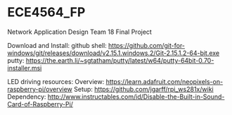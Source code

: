 # ECE4564_FP
Network Application Design Team 18 Final Project

Download and Install:
github shell: https://github.com/git-for-windows/git/releases/download/v2.15.1.windows.2/Git-2.15.1.2-64-bit.exe
putty:        https://the.earth.li/~sgtatham/putty/latest/w64/putty-64bit-0.70-installer.msi

LED driving resources:
Overview: https://learn.adafruit.com/neopixels-on-raspberry-pi/overview
Setup: https://github.com/jgarff/rpi_ws281x/wiki
Dependency: http://www.instructables.com/id/Disable-the-Built-in-Sound-Card-of-Raspberry-Pi/
